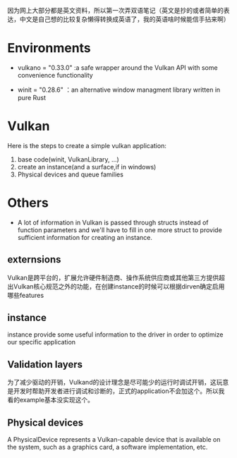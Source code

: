 因为网上大部分都是英文资料，所以第一次弄双语笔记（英文是抄的或者简单的表达，中文是自己想的比较复杂懒得转换成英语了，我的英语啥时候能信手拈来啊）
# Environments

- vulkano = "0.33.0" :a safe wrapper around the Vulkan API with some convenience functionality

- winit = "0.28.6" ：an alternative window managment library written in pure Rust

# Vulkan
Here is the steps to create a simple vulkan application:
1. base code(winit, VulkanLibrary, ...)
2. create an instance(and a surface,if in windows)
3. Physical devices and queue families

# Others
- A lot of information in Vulkan is passed through structs instead of function parameters and we'll have to fill in one more struct to provide sufficient information for creating an instance.

## externsions
Vulkan是跨平台的，扩展允许硬件制造商、操作系统供应商或其他第三方提供超出Vulkan核心规范之外的功能，在创建instance的时候可以根据dirven确定启用哪些features

## instance
instance provide some useful information to the driver in order to optimize our specific application
## Validation layers
为了减少驱动的开销，Vulkand的设计理念是尽可能少的运行时调试开销，这玩意是开发时帮助开发者进行调试和诊断的，正式的application不会加这个。所以我看的example基本没实现这个。

## Physical devices
 A PhysicalDevice represents a Vulkan-capable device that is available on the system, such as a graphics card, a software implementation, etc.